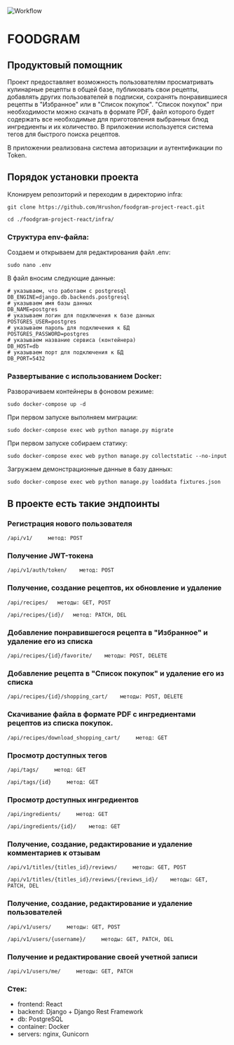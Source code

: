 ![Workflow](https://github.com/Hrushon/yamdb_final/actions/workflows/foodgram_workflow.yml/badge.svg)

# FOODGRAM
## Продуктовый помощник

Проект предоставляет возможность пользователям просматривать кулинарные рецепты в общей базе, публиковать свои рецепты, добавлять других пользователей в подписки, сохранять понравившиеся рецепты в "Избранное" или в "Список покупок". "Список покупок" при необходимости можно скачать в формате PDF, файл которого будет содержать все необходимые для приготовления выбранных блюд ингредиенты и их количество. В приложении используется система тегов для быстрого поиска рецептов.

В приложении реализована система авторизации и аутентификации по Token.

## Порядок установки проекта

Клонируем репозиторий и переходим в директорию infra:
```
git clone https://github.com/Hrushon/foodgram-project-react.git
```
```
cd ./foodgram-project-react/infra/
```

### Структура env-файла:

Создаем и открываем для редактирования файл .env:
```
sudo nano .env
```
В файл вносим следующие данные:
```
# указываем, что работаем с postgresql
DB_ENGINE=django.db.backends.postgresql
# указываем имя базы данных
DB_NAME=postgres
# указываем логин для подключения к базе данных
POSTGRES_USER=postgres
# указываем пароль для подключения к БД
POSTGRES_PASSWORD=postgres
# указываем название сервиса (контейнера)
DB_HOST=db
# указываем порт для подключения к БД
DB_PORT=5432
```

### Развертывание с использованием Docker:

Разворачиваем контейнеры в фоновом режиме:
```
sudo docker-compose up -d
```
При первом запуске выполняем миграции:
```
sudo docker-compose exec web python manage.py migrate
```
При первом запуске собираем статику:
```
sudo docker-compose exec web python manage.py collectstatic --no-input
```
Загружаем демонстрационные данные в базу данных:
```
sudo docker-compose exec web python manage.py loaddata fixtures.json
```


## В проекте есть такие эндпоинты

### Регистрация нового пользователя
```
/api/v1/     метод: POST
```
### Получение JWT-токена
```
/api/v1/auth/token/    метод: POST
```
### Получение, создание рецептов, их обновление и удаление
```
/api/recipes/   методы: GET, POST
```
```
/api/recipes/{id}/   метод: PATCH, DEL
```
### Добавление понравившегося рецепта в "Избранное" и удаление его из списка
```
/api/recipes/{id}/favorite/    методы: POST, DELETE
```
### Добавление рецепта в "Список покупок" и удаление его из списка
```
/api/recipes/{id}/shopping_cart/    методы: POST, DELETE
```
### Скачивание файла в формате PDF с ингредиентами рецептов из списка покупок.
```
/api/recipes/download_shopping_cart/     метод: GET
```
### Просмотр доступных тегов
```
/api/tags/     метод: GET
```
```
/api/tags/{id}     метод: GET
```
### Просмотр доступных ингредиентов
```
/api/ingredients/     метод: GET
```
```
/api/ingredients/{id}/    метод: GET
```
### Получение, создание, редактирование и удаление комментариев к отзывам
```
/api/v1/titles/{titles_id}/reviews/     методы: GET, POST
```
```
/api/v1/titles/{titles_id}/reviews/{reviews_id}/    методы: GET, PATCH, DEL
```
### Получение, создание, редактирование и удаление пользователей
```
/api/v1/users/     методы: GET, POST
```
```
/api/v1/users/{username}/     методы: GET, PATCH, DEL
```
### Получение и редактирование своей учетной записи
```
/api/v1/users/me/     методы: GET, PATCH
```
### Стек:
+ frontend: React
+ backend: Django + Django Rest Framework
+ db: PostgreSQL
+ container: Docker
+ servers: nginx, Gunicorn

